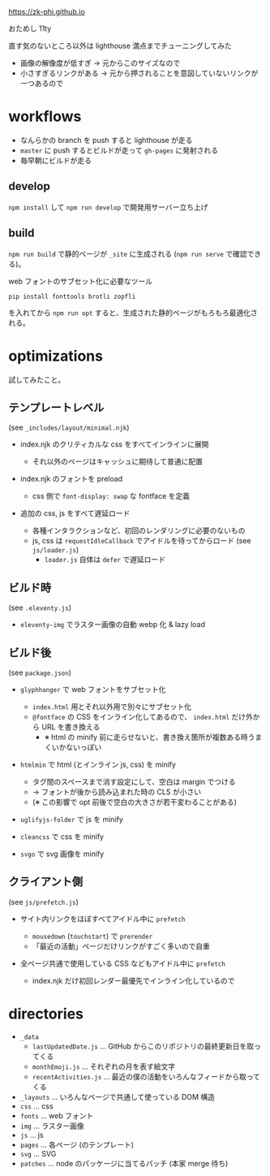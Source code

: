 https://zk-phi.github.io

おためし 11ty

直す気のないところ以外は lighthouse 満点までチューニングしてみた
- 画像の解像度が低すぎ → 元からこのサイズなので
- 小さすぎるリンクがある → 元から押されることを意図していないリンクが一つあるので

# workflows

- なんらかの branch を push すると lighthouse が走る
- `master` に push するとビルドが走って `gh-pages` に発射される
- 毎早朝にビルドが走る

## develop

`npm install` して `npm run develop` で開発用サーバー立ち上げ

## build

`npm run build` で静的ページが `_site` に生成される (`npm run serve` で確認できる)。

web フォントのサブセット化に必要なツール

```
pip install fonttools brotli zopfli
```

を入れてから `npm run opt` すると、生成された静的ページがもろもろ最適化される。

# optimizations

試してみたこと。

## テンプレートレベル

(see `_includes/layout/minimal.njk`)

- index.njk のクリティカルな css をすべてインラインに展開
  - それ以外のページはキャッシュに期待して普通に配置

- index.njk のフォントを preload
   - css 側で `font-display: swap` な fontface を定義
   <!-- - 呼び出し (`font-family: ...`) をクラスで囲んでおいて、 js で遅れてトリガー -->
   <!--   - 初回レンダーをブロックしないのを狙っている、数字見るといちおう意味ありそう -->
   <!-- - Font Loading API を使った方が丁寧っぽい https://dev.opera.com/articles/better-font-face/ -->
   <!-- - initial rendering vs FOUT 時間はトレードオフっぽい？ -->
   <!--   - 前者を取ってあえて preload しないでみた (多分いけてない) -->

- 追加の css, js をすべて遅延ロード
   - 各種インタラクションなど、初回のレンダリングに必要のないもの
   - js, css は `requestIdleCallback` でアイドルを待ってからロード (see `js/loader.js`)
     - `loader.js` 自体は `defer` で遅延ロード

## ビルド時

(see `.eleventy.js`)

- `eleventy-img` でラスター画像の自動 webp 化 & lazy load

## ビルド後

(see `package.json`)

- `glyphhanger` で web フォントをサブセット化
   - `index.html` 用とそれ以外用で別々にサブセット化
   - `@fontface` の CSS をインライン化してあるので、 `index.html` だけ外から URL を書き換える
     - ※ html の minify 前に走らせないと、書き換え箇所が複数ある時うまくいかないっぽい

- `htmlmin` で html (とインライン js, css) を minify
   - タグ間のスペースまで消す設定にして、空白は margin でつける
   - → フォントが後から読み込まれた時の CLS が小さい
   - (※ この影響で opt 前後で空白の大きさが若干変わることがある)

- `uglifyjs-folder` で js を minify

- `cleancss` で css を minify

- `svgo` で svg 画像を minify

## クライアント側

(see `js/prefetch.js`)

- サイト内リンクをほぼすべてアイドル中に `prefetch`
  - `mousedown` (`touchstart`) で `prerender`
  - 「最近の活動」ページだけリンクがすごく多いので自重

- 全ページ共通で使用している CSS などもアイドル中に `prefetch`
  - index.njk だけ初回レンダー最優先でインライン化しているので

# directories

- `_data`
  - `lastUpdatedDate.js` ... GitHub からこのリポジトリの最終更新日を取ってくる
  - `monthEmoji.js` ... それぞれの月を表す絵文字
  - `recentActivities.js` ... 最近の僕の活動をいろんなフィードから取ってくる
- `_layouts` ... いろんなページで共通して使っている DOM 構造
- `css` ... css
- `fonts` ... web フォント
- `img` ... ラスター画像
- `js` ... js
- `pages` ... 各ページ (のテンプレート)
- `svg` ... SVG
- `patches` ... node のパッケージに当てるパッチ (本家 merge 待ち)
